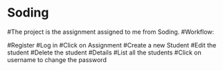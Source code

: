 # Soding
#The project is the assignment assigned to me from Soding.
#Workflow:

#Register
#Log in
#Click on Assignment
#Create a new Student
#Edit the student
#Delete the student
#Details
#List all the students
#Click on username to change the password


